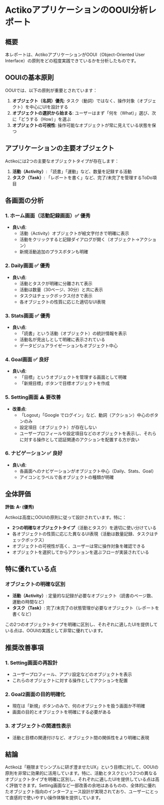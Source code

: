 # ActikoアプリケーションのOOUI分析レポート

## 概要
本レポートは、ActikoアプリケーションがOOUI（Object-Oriented User Interface）の原則をどの程度実践できているかを分析したものです。

## OOUIの基本原則
OOUIでは、以下の原則が重要とされています：
1. **オブジェクト（名詞）優先**: タスク（動詞）ではなく、操作対象（オブジェクト）を中心にUIを設計する
2. **オブジェクトの選択から始まる**: ユーザーはまず「何を（What）」選び、次に「どうする（How）」を選ぶ
3. **オブジェクトの可視性**: 操作可能なオブジェクトが常に見えている状態を保つ

## アプリケーションの主要オブジェクト
Actikoには2つの主要なオブジェクトタイプが存在します：
1. **活動（Activity）**: 「読書」「運動」など、数量を記録する活動
2. **タスク（Task）**: 「レポートを書く」など、完了/未完了を管理するToDo項目

## 各画面の分析

### 1. ホーム画面（活動記録画面）✅ 優秀
- **良い点**:
  - 活動（Activity）オブジェクトが絵文字付きで明確に表示
  - 活動をクリックすると記録ダイアログが開く（オブジェクト→アクション）
  - 新規活動追加のプラスボタンも明確

### 2. Daily画面 ✅ 優秀
- **良い点**:
  - 活動とタスクが明確に分離されて表示
  - 活動は数量（30ページ、30分）と共に表示
  - タスクはチェックボックス付きで表示
  - 各オブジェクトの性質に応じた適切なUI表現

### 3. Stats画面 ✅ 優秀
- **良い点**:
  - 「読書」という活動（オブジェクト）の統計情報を表示
  - 活動名が見出しとして明確に表示されている
  - データビジュアライゼーションもオブジェクト中心

### 4. Goal画面 ✅ 良好
- **良い点**:
  - 「目標」というオブジェクトを管理する画面として明確
  - 「新規目標」ボタンで目標オブジェクトを作成

### 5. Setting画面 ⚠️ 要改善
- **改善点**:
  - 「Logout」「Google でログイン」など、動詞（アクション）中心のボタンのみ
  - 設定項目（オブジェクト）が存在しない
  - ユーザープロフィールや設定項目などのオブジェクトを表示し、それらに対する操作として認証関連のアクションを配置する方が良い

### 6. ナビゲーション ✅ 良好
- **良い点**:
  - 各画面へのナビゲーションがオブジェクト中心（Daily、Stats、Goal）
  - アイコンとラベルで各オブジェクトの種類が明確

## 全体評価
**評価: A- (優秀)**

Actikoは高度にOOUIの原則に従って設計されています。特に：
- **2つの明確なオブジェクトタイプ**（活動とタスク）を適切に使い分けている
- 各オブジェクトの性質に応じた異なるUI表現（活動は数量記録、タスクはチェックボックス）
- オブジェクトの可視性が高く、ユーザーは常に操作対象を確認できる
- オブジェクトを選択してからアクションを選ぶフローが実装されている

## 特に優れている点

### オブジェクトの明確な区別
- **活動（Activity）**: 定量的な記録が必要なオブジェクト（読書のページ数、運動の時間など）
- **タスク（Task）**: 完了/未完了の状態管理が必要なオブジェクト（レポートを書くなど）

この2つのオブジェクトタイプを明確に区別し、それぞれに適したUIを提供している点は、OOUIの実践として非常に優れています。

## 推奨改善事項

### 1. Setting画面の再設計
- ユーザープロフィール、アプリ設定などのオブジェクトを表示
- これらのオブジェクトに対する操作としてアクションを配置

### 2. Goal2画面の目的明確化
- 現在は「新規」ボタンのみで、何のオブジェクトを扱う画面か不明確
- 画面の目的とオブジェクトを明確にする必要がある

### 3. オブジェクトの関連性表示
- 活動と目標の関連付けなど、オブジェクト間の関係性をより明確に表現

## 結論
Actikoは「極限までシンプルに研ぎ澄ませたUX」という目標に対して、OOUIの原則を非常に効果的に活用しています。特に、活動とタスクという2つの異なるオブジェクトタイプを明確に区別し、それぞれに適したUIを提供している点は高く評価できます。Setting画面など一部改善の余地はあるものの、全体的に優れたオブジェクト指向のインターフェース設計が実現されており、ユーザーにとって直感的で使いやすい操作体験を提供しています。